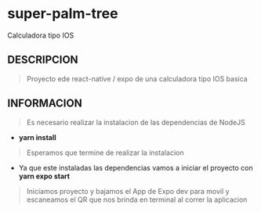 # super-palm-tree
Calculadora tipo IOS

## DESCRIPCION  
>Proyecto ede react-native / expo de una calculadora tipo IOS basica

## INFORMACION
> Es necesario realizar la instalacion de las dependencias de NodeJS
 + **yarn install**
 > Esperamos que termine de realizar la instalacion
 + Ya que este instaladas las dependencias vamos a iniciar el proyecto con **yarn expo start**
> Iniciamos proyecto y bajamos el App de Expo dev para movil y escaneamos el QR que nos brinda en terminal al correr la aplicacion
